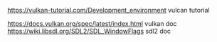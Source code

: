 https://vulkan-tutorial.com/Development_environment vulcan tutorial

https://docs.vulkan.org/spec/latest/index.html vulkan doc
https://wiki.libsdl.org/SDL2/SDL_WindowFlags sdl2 doc
